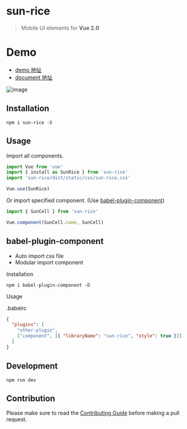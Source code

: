 # sun-rice

> Mobile UI elements for **Vue 2.0**
 
# Demo

- [demo 地址](https://stg1-wechat.jinbaochuang.com/sun-rice/#/)
- [document 地址](http://public.jinbaochuang.com/sun-rice-doc/)

![image](https://activity-photo-1255552770.cos.ap-chengdu.myqcloud.com/sun-rice/logo.png)

## Installation

```shell
npm i sun-rice -S
```

## Usage

Import all components.

```javascript
import Vue from 'vue'
import { install as SunRice } from 'sun-rice'
import 'sun-rice/dist/static/css/sun-rice.css'

Vue.use(SunRice)
```

Or import specified component. (Use [babel-plugin-component](https://www.npmjs.com/package/babel-plugin-component))

```javascript
import { SunCell } from 'sun-rice'

Vue.component(SunCell.name, SunCell)
```

## babel-plugin-component

- Auto import css file
- Modular import component

Installation

```shell
npm i babel-plugin-component -D
```

Usage

.babelrc

```json
{
  "plugins": [
    "other-plugin",
    ["component", [{ "libraryName": "sun-rice", "style": true }]]
  ]
}
```

## Development

```shell
npm run dev
```

## Contribution

Please make sure to read the [Contributing Guide](https://github.com/labsInsight/sun-rice/blob/master/src/doctype/CONTRIBUTING_zh-cn.md) before making a pull request.
